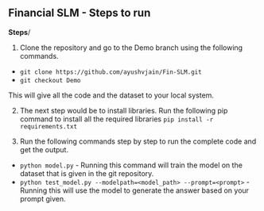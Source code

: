 ## Financial SLM - Steps to run
**Steps**/
1. Clone the repository and go to the Demo branch using the following commands.
- `git clone https://github.com/ayushvjain/Fin-SLM.git`
- `git checkout Demo`

This will give all the code and the dataset to your local system.

2. The next step would be to install libraries. Run the following pip command to install all the required libraries
   `pip install -r requirements.txt`

3. Run the following commands step by step to run the complete code and get the output.
- `python model.py` - Running this command will train the model on the dataset that is given in the git repository.
- `python test_model.py --modelpath=<model_path> --prompt=<prompt>` - Running this will use the model to generate the answer based on your prompt given.
